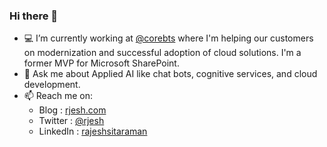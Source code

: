 ### Hi there 👋

- 💻 I’m currently working at [@corebts](https://corebts.com) where I'm helping our customers on modernization and successful adoption of cloud solutions. I'm a former MVP for Microsoft SharePoint.
- 💬 Ask me about Applied AI like chat bots, cognitive services, and cloud development.
- 📫 Reach me on:
  - Blog : [rjesh.com](https://rjesh.com)
  - Twitter : [@rjesh](https://twitter.com/rjesh)
  - LinkedIn : [rajeshsitaraman](https://www.linkedin.com/in/rajeshsitaraman)
